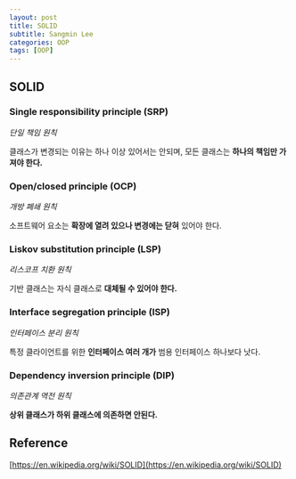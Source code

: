 ```yaml
---
layout: post
title: SOLID
subtitle: Sangmin Lee
categories: OOP
tags: [OOP]
---
```


## SOLID

### Single responsibility principle (SRP)
*단일 책임 원칙*

클래스가 변경되는 이유는 하나 이상 있어서는 안되며, 모든 클래스는 **하나의 책임만 가져야 한다.**

### Open/closed principle (OCP)
*개방 폐쇄 원칙*

소프트웨어 요소는 **확장에 열려 있으나 변경에는 닫혀** 있어야 한다.

### Liskov substitution principle (LSP)
*리스코프 치환 원칙*

기반 클래스는 자식 클래스로 **대체될 수 있어야 한다.**

### Interface segregation principle (ISP)
*인터페이스 분리 원칙*

특정 클라이언트를 위한 **인터페이스 여러 개가** 범용 인터페이스 하나보다 낫다.

### Dependency inversion principle (DIP)
*의존관계 역전 원칙*

**상위 클래스가 하위 클래스에 의존하면 안된다.**


## Reference
[https://en.wikipedia.org/wiki/SOLID](https://en.wikipedia.org/wiki/SOLID)